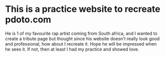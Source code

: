 # This is a practice website to recreate pdoto.com
He is 1 of my favourite rap artist coming from South africa, and I wanted to create a tribute page but thought since his website doesn't really look good and professional, how about I recreate it. 
Hope he will be impressed when he sees it. If not, then at least I had my practice and showed love.

